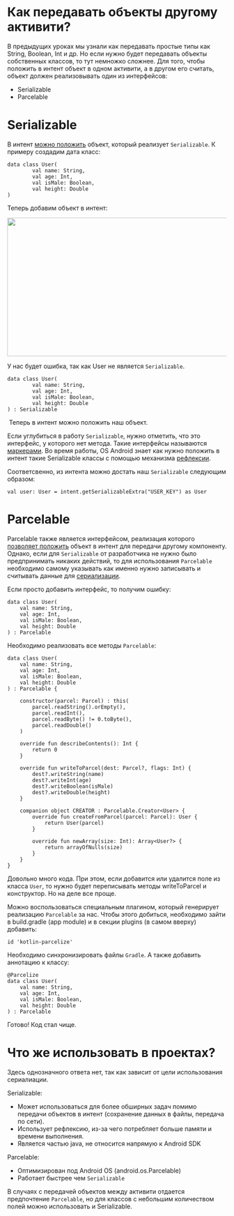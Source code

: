 <h1>Как передавать объекты другому активити?</h1>

<p>В предыдущих уроках мы узнали как передавать простые типы как String, Boolean, Int и др. Но если нужно будет передавать объекты собственных класcов, то тут немножко сложнее. Для того, чтобы положить в интент объект в одном активити, а в другом его считать, объект должен реализовывать один из интерфейсов:</p>

<ul>
	<li>Serializable</li>
	<li>Parcelable</li>
</ul>


<h1>Serializable</h1>

<p>В интент <a href="https://developer.android.com/reference/android/content/Intent#putExtra(java.lang.String,%20java.io.Serializable)" rel="noopener noreferrer nofollow">можно положить</a> объект, который реализует <code>Serializable</code>. К примеру создадим дата класс:</p>

<pre><code>data class User(
        val name: String,
        val age: Int,
        val isMale: Boolean,
        val height: Double
)</code></pre>

<p>Теперь добавим объект в интент:</p>

<p style="text-align: center;"><img alt="" height="318" name="image.png" src="https://ucarecdn.com/aef896ed-3346-45b6-98ac-1bbb597fd12a/" width="742"></p>

<p>У нас будет ошибка, так как User не является <code>Serializable</code>.  </p>

<pre><code>data class User(
        val name: String,
        val age: Int,
        val isMale: Boolean,
        val height: Double
) : Serializable</code></pre>

<p> Теперь в интент можно положить наш объект. </p>

<p>Если углубиться в работу <code>Serializable</code>, нужно отметить, что это интерфейс, у которого нет метода. Такие интерфейсы называются <a href="https://ru.wikipedia.org/wiki/Интерфейс-маркер_(шаблон_проектирования)" rel="noopener noreferrer nofollow">маркерами</a>. Во время работы, OS Android знает как нужно положить в интент такие Serializable классы с помощью механизма <a href="https://tproger.ru/translations/programming-concepts-introspection-reflection/" rel="noopener noreferrer nofollow">рефлексии</a>. </p>

<p>Соответсвенно, из интента можно достать наш <code>Serializable</code> следующим образом:</p>

<pre><code>val user: User = intent.getSerializableExtra("USER_KEY") as User</code></pre>



<h1>Parcelable</h1>

<p>Parcelable также является интерфейсом, реализация которого <a href="https://developer.android.com/reference/android/content/Intent#putExtra(java.lang.String,%20android.os.Parcelable[])" rel="noopener noreferrer nofollow">позволяет положить</a> объект в интент для передачи другому компоненту. Однако, если для <code>Serializable</code> от разработчика не нужно было предпринимать никаких действий, то для использования <code>Parcelable</code> необходимо самому указывать как именно нужно записывать и считывать данные для <a href="https://ru.wikipedia.org/wiki/Сериализация" rel="noopener noreferrer nofollow">сериализации</a>. </p>

<p>Если просто добавить интерфейс, то получим ошибку:</p>

<pre><code>data class User(
    val name: String,
    val age: Int,
    val isMale: Boolean,
    val height: Double
) : Parcelable</code></pre>

<p>Необходимо реализовать все методы <code>Parcelable</code>:</p>

<pre><code>data class User(
    val name: String,
    val age: Int,
    val isMale: Boolean,
    val height: Double
) : Parcelable {

    constructor(parcel: Parcel) : this(
        parcel.readString().orEmpty(),
        parcel.readInt(),
        parcel.readByte() != 0.toByte(),
        parcel.readDouble()
    )

    override fun describeContents(): Int {
        return 0
    }

    override fun writeToParcel(dest: Parcel?, flags: Int) {
        dest?.writeString(name)
        dest?.writeInt(age)
        dest?.writeBoolean(isMale)
        dest?.writeDouble(height)
    }

    companion object CREATOR : Parcelable.Creator&lt;User&gt; {
        override fun createFromParcel(parcel: Parcel): User {
            return User(parcel)
        }

        override fun newArray(size: Int): Array&lt;User?&gt; {
            return arrayOfNulls(size)
        }
    }
}</code></pre>

<p>Довольно много кода. При этом, если добавится или удалится поле из класса <code>User</code>, то нужно будет переписывать методы writeToParcel и конструктор. Но на деле все проще.</p>

<p>Можно воспользоваться специальным плагином, который генерирует реализацию <code>Parcelable</code> за нас. Чтобы этого добиться, необходимо зайти в build.gradle (app module) и в секции plugins (в самом вверху) добавить:</p>

<pre><code>id 'kotlin-parcelize'</code></pre>

<p>Необходимо синхронизировать файлы <code>Gradle</code>. А также добавить аннотацию к классу:</p>

<pre><code>@Parcelize
data class User(
    val name: String,
    val age: Int,
    val isMale: Boolean,
    val height: Double
) : Parcelable</code></pre>

<p>Готово! Код стал чище. </p>




<h1>Что же использовать в проектах?</h1>

<p>Здесь однозначного ответа нет, так как зависит от цели использования сериалиации.</p>

<p>Serializable:</p>

<ul>
	<li>Может использоваться для более обширных задач помимо передачи объектов в интент (сохранение данных в файлы, передача по сети).</li>
	<li>Использует рефлексию, из-за чего потребляет больше памяти и времени выполнения. </li>
	<li>Является частью java, не относится напрямую к Android SDK</li>
</ul>

<p>Parcelable:</p>

<ul>
	<li>Оптимизирован под Android ОS (android.os.Parcelable)</li>
	<li>Работает быстрее чем <code>Serializable</code></li>
</ul>

<p>В случаях с передачей объектов между активити отдается предпочтение <code>Parcelable</code>, но для классов с небольшим количеством полей можно использовать и Serializable.</p>





